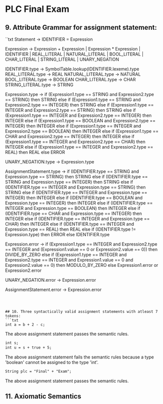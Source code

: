 # PLC Final Exam

## 9. Attribute Grammar for assignment statement:
``txt
Statement -> IDENTIFIER = Expression

Expression -> Expression + Expression
            | Expression * Expression
            | IDENTIFIER
            | REAL_LITERAL
            | NATURAL_LITERAL
            | BOOL_LITERAL
            | CHAR_LITERAL
            | STRING_LITERAL
            | UNARY_NEGATION

IDENTIFIER.type -> SymbolTable.lookup(IDENTIFIER.lexeme).type
REAL_LITERAL.type -> REAL
NATURAL_LITERAL.type -> NATURAL
BOOL_LITERAL.type -> BOOLEAN
CHAR_LITERAL.type -> CHAR
STRING_LITERAL.type -> STRING

Expression.type -> 
if (Expression1.type == STRING and Expression2.type == STRING)
    then STRING
  else if (Expression1.type == STRING and Expression2.type == INTEGER)
    then STRING
  else if (Expression1.type == INTEGER and Expression2.type == STRING)
    then STRING
  else if (Expression1.type == INTEGER and Expression2.type == INTEGER)
    then INTEGER
  else if (Expression1.type == BOOLEAN and Expression2.type == INTEGER)
    then INTEGER
  else if (Expression1.type == INTEGER and Expression2.type == BOOLEAN)
    then INTEGER
  else if (Expression1.type == CHAR and Expression2.type == INTEGER)
    then INTEGER
  else if (Expression1.type == INTEGER and Expression2.type == CHAR)
    then INTEGER
  else if (Expression1.type == INTEGER and Expression2.type == REAL)
    then REAL
  else
    ERROR
    
    
UNARY_NEGATION.type -> Expression.type

AssignmentStatement.type ->
  if (IDENTIFIER.type == STRING and Expression.type == STRING)
    then STRING
  else if (IDENTIFIER.type == STRING and Expression.type == INTEGER)
    then STRING
  else if (IDENTIFIER.type == INTEGER and Expression.type == STRING)
    then STRING
  else if (IDENTIFIER.type == INTEGER and Expression.type == INTEGER)
    then INTEGER
  else if (IDENTIFIER.type == BOOLEAN and Expression.type == INTEGER)
    then INTEGER
  else if (IDENTIFIER.type == INTEGER and Expression.type == BOOLEAN)
    then INTEGER
  else if (IDENTIFIER.type == CHAR and Expression.type == INTEGER)
    then INTEGER
  else if (IDENTIFIER.type == INTEGER and Expression.type == CHAR)
    then INTEGER
  else if (IDENTIFIER.type == INTEGER and Expression.type == REAL)
    then REAL
  else if (IDENTIFIER.type != Expression.type)
    then ERROR
  else
    IDENTIFIER.type

Expression.error -> 
  if (Expression1.type == INTEGER and Expression2.type == INTEGER and (Expression1.value == 0 or Expression2.value == 0))
    then DIVIDE_BY_ZERO
  else if (Expression1.type == INTEGER and Expression2.type == INTEGER and Expression1.value == 0 and Expression2.value == 0)
    then MODULO_BY_ZERO
  else
    Expression1.error or Expression2.error

UNARY_NEGATION.error -> Expression.error

AssignmentStatement.error -> Expression.error
```
            


## 10. Three syntactically valid assignment statements with atleast 7 tokens:
```txt
int a = b + 2 - c;
```
The above assignment statement passes the semantic rules. 

```txt
int s;
int u = s + true + 5;
```
The above assignment statement fails the semantic rules because a type 'boolean' cannot be assigned to the type 'int'.

```txt
String plc = "Final" + "Exam";
```
The above assignment statement passes the semantic rules.


## 11. Axiomatic Semantics 
